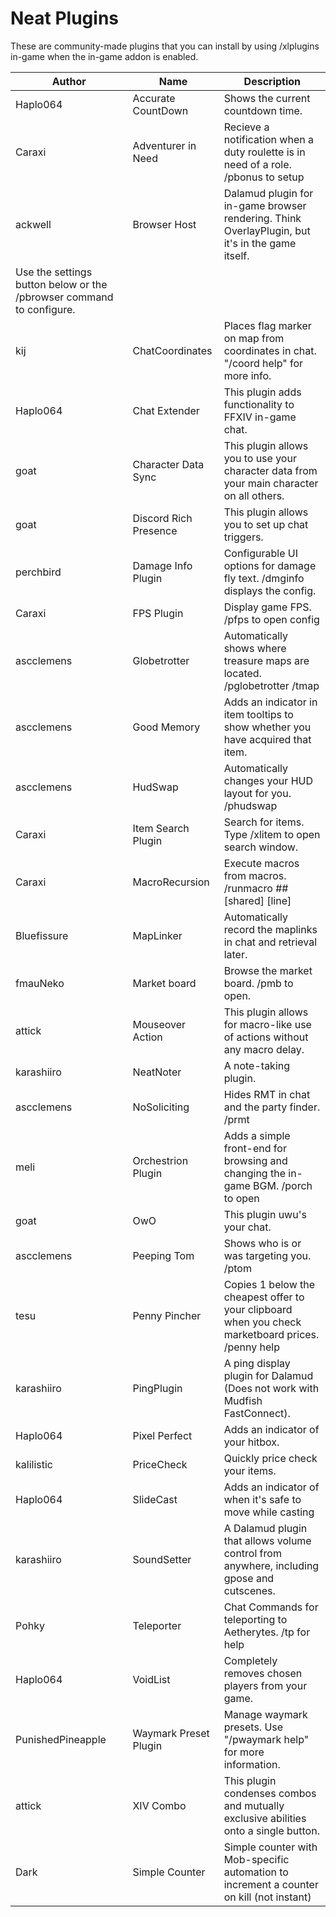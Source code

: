 # Neat Plugins

These are community-made plugins that you can install by using /xlplugins in-game when the in-game addon is enabled.


| Author | Name | Description |
|---------------|---------------|-----------------|
| Haplo064 | Accurate CountDown | Shows the current countdown time. |
| Caraxi | Adventurer in Need | Recieve a notification when a duty roulette is in need of a role. /pbonus to setup |
| ackwell | Browser Host | Dalamud plugin for in-game browser rendering. Think OverlayPlugin, but it's in the game itself.
Use the settings button below or the /pbrowser command to configure. |
| kij | ChatCoordinates | Places flag marker on map from coordinates in chat. "/coord help" for more info. |
| Haplo064 | Chat Extender | This plugin adds functionality to FFXIV in-game chat. |
| goat | Character Data Sync | This plugin allows you to use your character data from your main character on all others. |
| goat | Discord Rich Presence | This plugin allows you to set up chat triggers. |
| perchbird | Damage Info Plugin | Configurable UI options for damage fly text. /dmginfo displays the config. |
| Caraxi | FPS Plugin | Display game FPS. /pfps to open config |
| ascclemens | Globetrotter | Automatically shows where treasure maps are located. /pglobetrotter /tmap |
| ascclemens | Good Memory | Adds an indicator in item tooltips to show whether you have acquired that item. |
| ascclemens | HudSwap | Automatically changes your HUD layout for you. /phudswap |
| Caraxi | Item Search Plugin | Search for items. Type /xlitem to open search window. |
| Caraxi | MacroRecursion | Execute macros from macros. /runmacro ## [shared] [line] |
| Bluefissure | MapLinker | Automatically record the maplinks in chat and retrieval later. |
| fmauNeko | Market board | Browse the market board. /pmb to open. |
| attick | Mouseover Action | This plugin allows for macro-like use of actions without any macro delay. |
| karashiiro | NeatNoter | A note-taking plugin. |
| ascclemens | NoSoliciting | Hides RMT in chat and the party finder. /prmt |
| meli | Orchestrion Plugin | Adds a simple front-end for browsing and changing the in-game BGM.  /porch to open |
| goat | OwO | This plugin uwu's your chat. |
| ascclemens | Peeping Tom | Shows who is or was targeting you. /ptom |
| tesu | Penny Pincher | Copies 1 below the cheapest offer to your clipboard when you check marketboard prices. /penny help |
| karashiiro | PingPlugin | A ping display plugin for Dalamud (Does not work with Mudfish FastConnect). |
| Haplo064 | Pixel Perfect | Adds an indicator of your hitbox. |
| kalilistic | PriceCheck | Quickly price check your items. |
| Haplo064 | SlideCast | Adds an indicator of when it's safe to move while casting |
| karashiiro | SoundSetter | A Dalamud plugin that allows volume control from anywhere, including gpose and cutscenes. |
| Pohky | Teleporter | Chat Commands for teleporting to Aetherytes. /tp for help |
| Haplo064 | VoidList | Completely removes chosen players from your game. |
| PunishedPineapple | Waymark Preset Plugin | Manage waymark presets.  Use "/pwaymark help" for more information. |
| attick | XIV Combo | This plugin condenses combos and mutually exclusive abilities onto a single button. |
| Dark | Simple Counter | Simple counter with Mob-specific automation to increment a counter on kill (not instant) |

